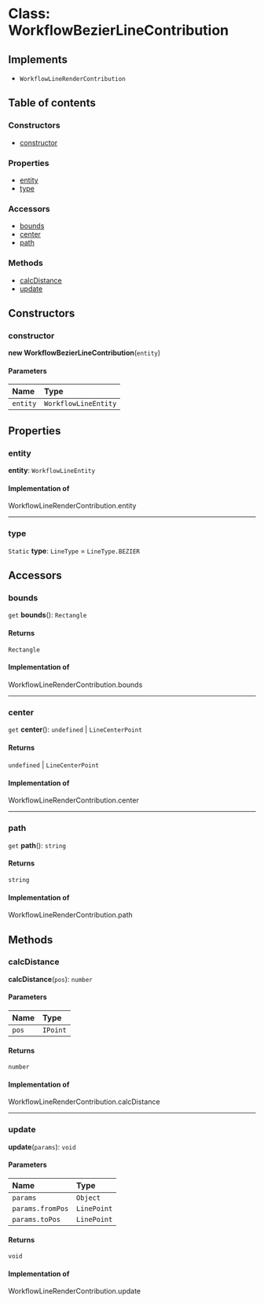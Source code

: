 # Class: WorkflowBezierLineContribution

## Implements

* `WorkflowLineRenderContribution`

## Table of contents

### Constructors

* [constructor](/en/auto-docs/free-lines-plugin/classes/WorkflowBezierLineContribution.md#constructor)

### Properties

* [entity](/en/auto-docs/free-lines-plugin/classes/WorkflowBezierLineContribution.md#entity)
* [type](/en/auto-docs/free-lines-plugin/classes/WorkflowBezierLineContribution.md#type)

### Accessors

* [bounds](/en/auto-docs/free-lines-plugin/classes/WorkflowBezierLineContribution.md#bounds)
* [center](/en/auto-docs/free-lines-plugin/classes/WorkflowBezierLineContribution.md#center)
* [path](/en/auto-docs/free-lines-plugin/classes/WorkflowBezierLineContribution.md#path)

### Methods

* [calcDistance](/en/auto-docs/free-lines-plugin/classes/WorkflowBezierLineContribution.md#calcdistance)
* [update](/en/auto-docs/free-lines-plugin/classes/WorkflowBezierLineContribution.md#update)

## Constructors

### constructor

**new WorkflowBezierLineContribution**(`entity`)

#### Parameters

| Name | Type |
| :------ | :------ |
| `entity` | `WorkflowLineEntity` |

## Properties

### entity

**entity**: `WorkflowLineEntity`

#### Implementation of

WorkflowLineRenderContribution.entity

***

### type

`Static` **type**: `LineType` = `LineType.BEZIER`

## Accessors

### bounds

`get` **bounds**(): `Rectangle`

#### Returns

`Rectangle`

#### Implementation of

WorkflowLineRenderContribution.bounds

***

### center

`get` **center**(): `undefined` | `LineCenterPoint`

#### Returns

`undefined` | `LineCenterPoint`

#### Implementation of

WorkflowLineRenderContribution.center

***

### path

`get` **path**(): `string`

#### Returns

`string`

#### Implementation of

WorkflowLineRenderContribution.path

## Methods

### calcDistance

**calcDistance**(`pos`): `number`

#### Parameters

| Name | Type |
| :------ | :------ |
| `pos` | `IPoint` |

#### Returns

`number`

#### Implementation of

WorkflowLineRenderContribution.calcDistance

***

### update

**update**(`params`): `void`

#### Parameters

| Name | Type |
| :------ | :------ |
| `params` | `Object` |
| `params.fromPos` | `LinePoint` |
| `params.toPos` | `LinePoint` |

#### Returns

`void`

#### Implementation of

WorkflowLineRenderContribution.update
